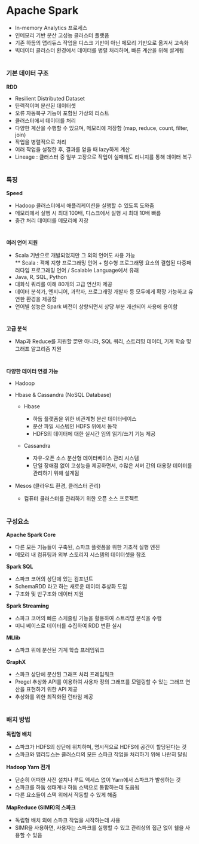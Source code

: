 # Apache Spark 
- In-memory Analytics 프로세스 
- 인메모리 기반 분산 고성능 클러스터 플랫폼 
- 기존 하둡의 맵리듀스 작업을 디스크 기반이 아닌 메모리 기반으로 옮겨서 고속화 
- 빅데이터 클러스터 환경에서 데이터를 병렬 처리하며, 빠른 계산을 위해 설계됨 

#
### 기본 데이터 구조 
**RDD** 
- Resilient Distributed Dataset 
- 탄력적이며 분산된 데이터셋 
- 오류 자동복구 기능이 포함된 가상의 리스트 
- 클러스터에서 데이터를 처리 
- 다양한 계산을 수행할 수 있으며, 메모리에 저장함 (map, reduce, count, filter, join) 
- 작업을 병렬적으로 처리 
- 여러 작업을 설정한 후, 결과를 얻을 때 lazy하게 계산 
- Lineage : 클러스터 중 일부 고장으로 작업이 실패해도 리니지를 통해 데이터 복구 

#
### 특징 
**Speed**
- Hadoop 클러스터에서 애플리케이션을 실행할 수 있도록 도와줌 
- 메모리에서 실행 시 최대 100배, 디스크에서 실행 시 최대 10배 빠름 
- 중간 처리 데이터를 메모리에 저장 
#
**여러 언어 지원**
- Scala 기반으로 개발되었지만 그 외의 언어도 사용 가능   
  ** Scala : 객체 지향 프로그래밍 언어 + 함수형 프로그래밍 요소의 결합된 다중패러다임 프로그래밍 언어 / Scalable Language에서 유래 
- Java, R, SQL, Python 
- 대화식 쿼리를 이해 80개의 고급 연산자 제공 
- 데이터 분석가, 엔지니어, 과학자, 프로그래밍 개발자 등 모두에게 확장 가능하고 유연한 환경을 제공함 
- 언어별 성능은 Spark 버전이 상향되면서 상당 부분 개선되어 사용에 용이함 
#
**고급 분석**
- Map과 Reduce를 지원할 뿐만 아니라, SQL 쿼리, 스트리밍 데이터, 기계 학습 및 그래프 알고리즘 지원 
#
**다양한 데이터 연결 가능** 
- Hadoop
* Hbase & Cassandra (NoSQL Database)   
 
  * Hbase 
  
    * 하둡 플랫폼을 위한 비관계형 분산 데이터베이스 
    * 분산 파일 시스템인 HDFS 위에서 동작 
    * HDFS의 데이터에 대한 실시간 임의 읽기/쓰기 기능 제공 
    
  * Cassandra 
  
    * 자유-오픈 소스 분산형 데이터베이스 관리 시스템 
    * 단일 장애점 없이 고성능을 제공하면서, 수많은 서버 간의 대용량 데이터를 관리하기 위해 설계됨 
    
* Mesos (클라우드 환경, 클러스터 관리) 
  * 컴퓨터 클러스터를 관리하기 위한 오픈 소스 프로젝트 
  
#

### 구성요소 
**Apache Spark Core**
- 다른 모든 기능들이 구축된, 스파크 플랫폼을 위한 기초적 실행 엔진 
- 메모리 내 컴퓨팅과 외부 스토리지 시스템의 데이터셋을 참조 

**Spark SQL**
- 스파크 코어의 상단에 있는 컴포넌트 
- SchemaRDD 라고 하는 새로운 데이터 추상화 도입 
- 구조화 및 반구조화 데이터 지원 

**Spark Streaming**
- 스파크 코어의 빠른 스케줄링 기능을 활용하여 스트리밍 분석을 수행 
- 미니 베이스로 데이터를 수집하여 RDD 변환 실시 

**MLlib** 
- 스파크 위에 분산된 기계 학습 프레임워크 

**GraphX**
- 스파크 상단에 분산된 그래프 처리 프레임워크 
- Pregel 추상화 API를 이용하여 사용자 정의 그래프를 모델링할 수 있는 그래프 연산을 표현하기 위한 API 제공 
- 추상화를 위한 최적화된 런타임 제공 

#
### 배치 방법
**독립형 배치**
- 스파크가 HDFS의 상단에 위치하며, 명시적으로 HDFS에 공간이 할당된다는 것 
- 스파크와 맵리듀스는 클러스터의 모든 스파크 작업을 처리하기 위해 나란히 달림 

**Hadoop Yarn 전개**
- 단순히 어떠한 사전 설치나 루트 액세스 없이 Yarn에서 스파크가 발생하는 것 
- 스파크를 하둡 생태계나 하둡 스택으로 통합하는데 도움됨 
- 다른 요소들이 스택 위에서 작동할 수 있게 해줌 

**MapReduce (SIMR)의 스파크**
- 독립형 배치 외에 스파크 작업을 시작하는데 사용 
- SIMR을 사용하면, 사용자는 스파크를 실행할 수 있고 관리상의 접근 없이 쉘을 사용할 수 있음



